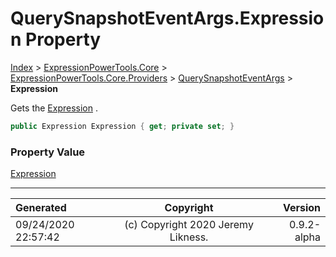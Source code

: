 ﻿# QuerySnapshotEventArgs.Expression Property

[Index](../index.md) > [ExpressionPowerTools.Core](ExpressionPowerTools.Core.a.md) > [ExpressionPowerTools.Core.Providers](ExpressionPowerTools.Core.Providers.n.md) > [QuerySnapshotEventArgs](ExpressionPowerTools.Core.Providers.QuerySnapshotEventArgs.cs.md) > **Expression**

Gets the [Expression](ExpressionPowerTools.Core.Providers.QuerySnapshotEventArgs.Expression.prop.md) .

```csharp
public Expression Expression { get; private set; }
```

### Property Value

 [Expression](https://docs.microsoft.com/dotnet/api/system.linq.expressions.expression) 


---

| Generated | Copyright | Version |
| :-- | :-: | --: |
| 09/24/2020 22:57:42 | (c) Copyright 2020 Jeremy Likness. | 0.9.2-alpha |
